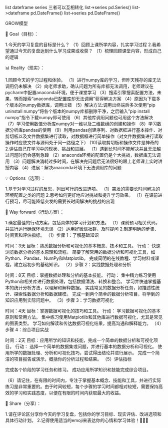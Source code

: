 list dateframe series 三者可以互相转化
list->series   pd.Series() 
list->dateframe   pd.DateFrame()
list->series    pd.DateFrame()

GROW模型

🎯 Goal（目标）：

1.今天的学习复盘的目标是什么？
（1）回顾上课所学内容，扎实学习过程
2.我希望通过今天的复盘达到什么学习成果或收获？
（1）梳理回顾课堂内容，形成自己的逻辑   

📊 Reality（现实）：

1.回顾今天的学习过程和体验。
（1）进行numpy库的学习，但昨天残存的库无法调用仍未解决
（2）向老师求助，确认问题为所有库都无法调用，老师建议在pycharm中配置anaconda环境，便于课堂学习
（3）搜索引擎搜索配置方法，未果，转而搜索“anaconda已配置库却无法调用”获得解决方案
（4）原因为下载多个版本的numpy数据库，调用出错
（5）解决方法:调用出终端后多次使用“pip uninstall numpy“将各个版本的numpy库都删除干净，之后输入”pip install numpy”指令下载numpy即可使用
（6）其他库调用问题也可用这个方法解决
（7）学习使用数值分析库numpy对一维以及二维数组的创建和操作
（8）学习数据分析库pandas的使用
（9）利用pandas创建序列、对数据框进行基本操作、对剪切板以及文件数据集进行读取，对数据框进行简单操作（对文件数据集进行读取操作时应使文件与源码处于同一路径之下）
(10)读取剪切板和操作文件是神奇的
2.评估自己在学习中的现状、挑战和进展。
（1）遇到长时间不能解决并且无法越过问题时仍会感到急躁
（2）anaconda环境的配置仍是个大挑战，数据库无法调用
（3）问题解决消耗过多时间，在解决完问题后无法很好的跟上老师课上实时讲授内容
（4）进展：解决anaconda环境下无法调用库的问题

💡 Options（选项）：

1.基于对学习过程的反思，列出可行的改进选项。
（1）突发的需要长时间解决的环境配置之类的问题
2.思考如何更好地应对挑战和提升学习效果。
（1）在课前进行预习，尽可能降低突发的需要长时间解决的挑战的出现

📝 Way forward（行动方案）：

1.确定最佳的行动方案，包括具体的学习计划和方法。
（1）课前预习相关代码，并进行运行确保环境无误
（2）运用好微信社群，及时提问
2.制定明确的步骤、时间表和评估指标。
（1）步骤 1：了解基础知识

时间：3天
目标：熟悉数据分析和可视化的基本概念、技术和工具。
行动：
快速浏览数据分析的基本原理和流程。
简要了解常用的数据分析和可视化工具，如Python、Pandas、NumPy和Matplotlib。
完成简明的在线教程、学习材料或课程，建立起初步的基础知识。
（2）步骤 2：实践数据处理和分析

时间：8天
目标：掌握数据处理和分析的基本技能。
行动：
集中精力练习使用Python和相关库进行数据处理，包括数据清洗、转换和整合。
学习并快速掌握基本的统计分析方法，以理解和解释数据。
实践常见的数据分析任务，如描述性统计、探索性数据分析和数据建模。
完成一到两个简单的数据分析项目，将学到的知识应用到实际问题中。
（3）步骤 3：学习数据可视化

时间：4天
目标：掌握数据可视化的技巧和工具。
行动：
学习数据可视化的基本原则和常用方法。
集中练习使用Matplotlib和其他库进行数据可视化，尤其是常见的图表类型。
学习如何解读和传达数据可视化结果，提高沟通和解释能力。
（4）步骤 4：综合项目实战

时间：2天
目标：应用所学的知识和技能，完成一个简单的数据分析和可视化项目。
行动：
选择一个简单的数据集或问题，并进行基本的数据分析和可视化。
使用所学的数据处理、分析和可视化技巧，尝试得出结论并进行展示。
完成一个简洁的项目报告或演示，概括你的分析过程和结果。
（5）评估指标

完成各个阶段的学习任务和练习。
成功应用所学知识和技能完成综合项目。

（6）请记住，在有限的时间内，专注于掌握基本概念、技能和工具，并进行实际练习是非常重要的。由于时间较短，每个步骤的学习时间都相对较短，需要保持高效的学习和实践态度，以便在有限的时间内获取最大的收益。

💬 Share（分享）：

1.请在评论区分享你今天的学习复盘，包括你的学习目标、现实评估、改进选项和具体行动计划。
2.记得使用适当的emoji来表达你的心情和学习体验！💪🎉💡